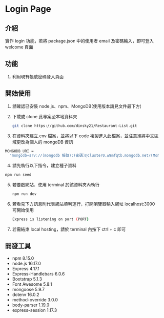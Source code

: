 # Login Page

## 介紹

實作 login 功能，若將 package.json 中的使用者 email 及密碼輸入，即可登入 welcome 頁面

## 功能

1. 利用現有帳號密碼登入頁面

## 開始使用

1. 請確認已安裝 node.js、npm、MongoDB(使用版本請見文件最下方)
2. 下載或 clone 此專案至本地資料夾

   ```bash
   git clone https://github.com/dinsky21/Restaurant-List.git
   ```

3. 在資料夾建立.env 檔案，並將以下 code 複製進入此檔案，並注意須將中文區域更改為個人的 mongoDB 資訊

```bash
MONGODB_URI =
  "mongodb+srv://(mongodb 帳號):(密碼)@cluster0.w9mfqtb.mongodb.net/(MongoDB資料庫名稱)?retryWrites=true&w=majority"
```

4. 請先執行以下指令，建立種子資料

```bash
npm run seed
```

5. 若要啟網站，使用 terminal 於該資料夾內執行

   ```bash
   npm run dev
   ```

6. 若看見下方訊息則代表網站順利運行，打開瀏覽器輸入網址 localhost:3000 可開始使用

   ```bash
   Express is listening on port (PORT)
   ```

7. 若需結束 local hosting，請於 terminal 內按下 ctrl + c 即可

## 開發工具

- npm 8.15.0
- node.js 16.17.0
- Express 4.17.1
- Express-Handlebars 6.0.6
- Bootstrap 5.1.3
- Font Awesome 5.8.1
- mongoose 5.9.7
- dotenv 16.0.2
- method-override 3.0.0
- body-parser 1.19.0
- express-session 1.17.3
